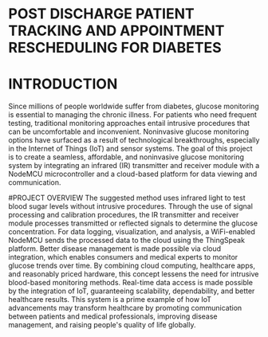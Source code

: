 # POST DISCHARGE PATIENT TRACKING AND APPOINTMENT RESCHEDULING FOR DIABETES

# INTRODUCTION
  Since millions of people worldwide suffer from diabetes, glucose monitoring is essential to managing the chronic illness. For patients who need frequent testing, traditional monitoring approaches entail intrusive procedures that can be uncomfortable and inconvenient. Noninvasive glucose monitoring options have surfaced as a result of technological breakthroughs, especially in the Internet of Things (IoT) and sensor systems. The goal of this project is to create a seamless, affordable, and noninvasive glucose monitoring system by integrating an infrared (IR) transmitter and receiver module with a NodeMCU microcontroller and a cloud-based platform for data viewing and communication.

#PROJECT OVERVIEW
  The suggested method uses infrared light to test blood sugar levels without intrusive procedures. Through the use of signal processing and calibration procedures, the IR transmitter and receiver module processes transmitted or reflected signals to determine the glucose concentration. For data logging, visualization, and analysis, a WiFi-enabled NodeMCU sends the processed data to the cloud using the ThingSpeak platform. Better disease management is made possible via cloud integration, which enables consumers and medical experts to monitor glucose trends over time.
  By combining cloud computing, healthcare apps, and reasonably priced hardware, this concept lessens the need for intrusive blood-based monitoring methods. Real-time data access is made possible by the integration of IoT, guaranteeing scalability, dependability, and better healthcare results. This system is a prime example of how IoT advancements may transform healthcare by promoting communication between patients and medical professionals, improving disease management, and raising people's quality of life globally.
